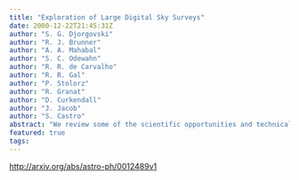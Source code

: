 ```yaml
---
title: "Exploration of Large Digital Sky Surveys"
date: 2000-12-22T21:45:31Z
author: "S. G. Djorgovski"
author: "R. J. Brunner"
author: "A. A. Mahabal"
author: "S. C. Odewahn"
author: "R. R. de Carvalho"
author: "R. R. Gal"
author: "P. Stolorz"
author: "R. Granat"
author: "D. Curkendall"
author: "J. Jacob"
author: "S. Castro"
abstract: "We review some of the scientific opportunities and technical challenges posed by the exploration of the large digital sky surveys, in the context of a Virtual Observatory (VO). The VO paradigm will profoundly change the way observational astronomy is done. Clustering analysis techniques can be used to discover samples of rare, unusual, or even previously unknown types of astronomical objects and phenomena. Exploration of the previously poorly probed portions of the observable parameter space are especially promising. We illustrate some of the possible types of studies with examples drawn from DPOSS; much more complex and interesting applications are forthcoming. Development of the new tools needed for an efficient exploration of these vast data sets requires a synergy between astronomy and information sciences, with great potential returns for both fields."
featured: true
tags:
---
```

http://arxiv.org/abs/astro-ph/0012489v1